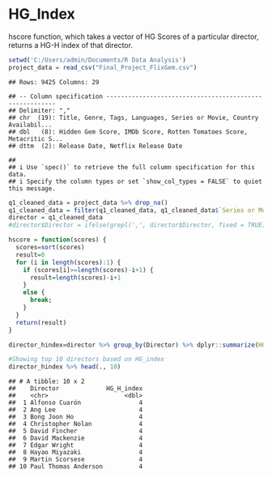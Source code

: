 HG_Index
================

hscore function, which takes a vector of HG Scores of a particular
director, returns a HG-H index of that director.

``` r
setwd('C:/Users/admin/Documents/R Data Analysis')
project_data = read_csv("Final_Project_FlixGem.csv")
```

    ## Rows: 9425 Columns: 29

    ## -- Column specification --------------------------------------------------------
    ## Delimiter: ","
    ## chr  (19): Title, Genre, Tags, Languages, Series or Movie, Country Availabil...
    ## dbl   (8): Hidden Gem Score, IMDb Score, Rotten Tomatoes Score, Metacritic S...
    ## dttm  (2): Release Date, Netflix Release Date

    ## 
    ## i Use `spec()` to retrieve the full column specification for this data.
    ## i Specify the column types or set `show_col_types = FALSE` to quiet this message.

``` r
q1_cleaned_data = project_data %>% drop_na() 
q1_cleaned_data = filter(q1_cleaned_data, q1_cleaned_data$`Series or Movie`=="Movie")
director = q1_cleaned_data
#director$Director = ifelse(grepl(',', director$Director, fixed = TRUE), substr(director$Director,1,regexpr(",",director$Director)-1), director$Director)

hscore = function(scores) {
  scores=sort(scores)
  result=0
  for (i in length(scores):1) {
    if (scores[i]>=length(scores)-i+1) {
      result=length(scores)-i+1
    }
    else {
      break;
    }
  }
  return(result)
}

director_hindex=director %>% group_by(Director) %>% dplyr::summarize(HG_H_index = hscore(`Hidden Gem Score`)) %>% arrange(desc(HG_H_index))

#Showing top 10 directors based on HG_index
director_hindex %>% head(., 10)
```

    ## # A tibble: 10 x 2
    ##    Director             HG_H_index
    ##    <chr>                     <dbl>
    ##  1 Alfonso Cuarón                4
    ##  2 Ang Lee                       4
    ##  3 Bong Joon Ho                  4
    ##  4 Christopher Nolan             4
    ##  5 David Fincher                 4
    ##  6 David Mackenzie               4
    ##  7 Edgar Wright                  4
    ##  8 Hayao Miyazaki                4
    ##  9 Martin Scorsese               4
    ## 10 Paul Thomas Anderson          4
